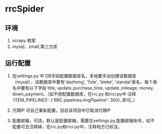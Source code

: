 # rrcSpider

## 环境
1.  scrapy 框架
2.  mysql，zmail,第三方库

## 运行配置
1. 在settings.py 中 DB字段配置数据库名，本地要手动创建该数据库（mysql），该数据库中要有'dazhong', 'fute', 'bieke', 'xiandai'表名，每个表名中要有以下字段 title, update_purchase_time, update_mileage, money, down_payment。（如不想配置数据库，在rrc.py 和rrci.py中 注释 'ITEM_PIPELINES': {'RRC.pipelines.ImgPipeline': 300},  即可。）

2. 代理IP 可自己重新配置，目前该项目中已取消代理IP
3. 配置邮箱，可选，默认是配置邮箱，需要在settings.py,配置邮箱账号，如不配置可去注释掉，在rrc.py和rrci.py中，注释地方已标注。
